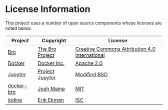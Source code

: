 # License Information

This project uses a number of open source components whose licenses are noted below.

| Project | Copyright | License |
|---------|-----------|---------|
| [Bro](https://github.com/bro/bro) |[The Bro Project](https://www.bro.org/)| [Creative Commons Attribution 4.0 International](https://github.com/bro/bro/blob/master/doc/LICENSE) |
| [Docker](https://github.com/docker) | [Docker Inc.](https://www.docker.com/) | [Apache 2.0](https://www.docker.com/components-licenses) |
| [Jupyter](https://github.com/jupyter/docker-stacks) | [Project Jupyter](https://jupyter.org/) | [Modified BSD](https://github.com/jupyter/docker-stacks/tree/master/base-notebook)|
| [docker-bro](https://github.com/blacktop/docker-bro) | [Josh Maine](https://github.com/blacktop) | [MIT](https://github.com/blacktop/docker-bro/blob/master/LICENSE) |
| [iodine](https://github.com/yarrick/iodine) | [Erik Ekman](https://github.com/yarrick) | [ISC](https://github.com/yarrick/iodine#authors--license) |